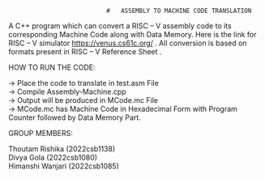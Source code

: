                                #   ASSEMBLY TO MACHINE CODE TRANSLATION
A C++ program which can convert a RISC – V assembly code to its corresponding Machine Code along with Data Memory.
Here is the link for RISC – V simulator https://venus.cs61c.org/ .
All conversion is based on formats present in RISC – V Reference Sheet .


HOW TO RUN THE CODE:

-> Place the code to translate in test.asm File  
-> Compile Assembly-Machine.cpp  
-> Output will be produced in MCode.mc File  
-> MCode.mc has Machine Code in Hexadecimal Form with Program Counter followed by Data Memory Part.

GROUP MEMBERS: 

Thoutam Rishika (2022csb1138)  
Divya Gola   (2022csb1080)  
Himanshi Wanjari  (2022csb1085)  

